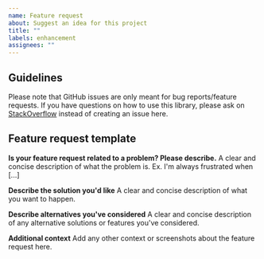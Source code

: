 ```yaml
---
name: Feature request
about: Suggest an idea for this project
title: ""
labels: enhancement
assignees: ""
---
```


## Guidelines

Please note that GitHub issues are only meant for bug reports/feature requests.
If you have questions on how to use this library, please ask on [StackOverflow](https://stackoverflow.com/) instead of creating an issue here.

## Feature request template

**Is your feature request related to a problem? Please describe.**
A clear and concise description of what the problem is. Ex. I'm always frustrated when [...]

**Describe the solution you'd like**
A clear and concise description of what you want to happen.

**Describe alternatives you've considered**
A clear and concise description of any alternative solutions or features you've considered.

**Additional context**
Add any other context or screenshots about the feature request here.
